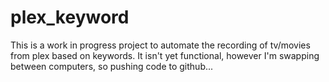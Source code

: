 # plex_keyword

This is a work in progress project to automate the recording of tv/movies from plex based on keywords. It isn't yet functional, however I'm swapping between computers, so pushing code to github...